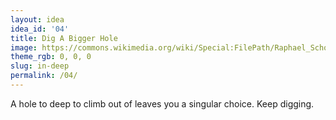 ```yaml
---
layout: idea
idea_id: '04'
title: Dig A Bigger Hole
image: https://commons.wikimedia.org/wiki/Special:FilePath/Raphael_School_of_Athens.jpg
theme_rgb: 0, 0, 0
slug: in-deep
permalink: /04/
---
```


A hole to deep to climb out of leaves you a singular choice. Keep digging.
